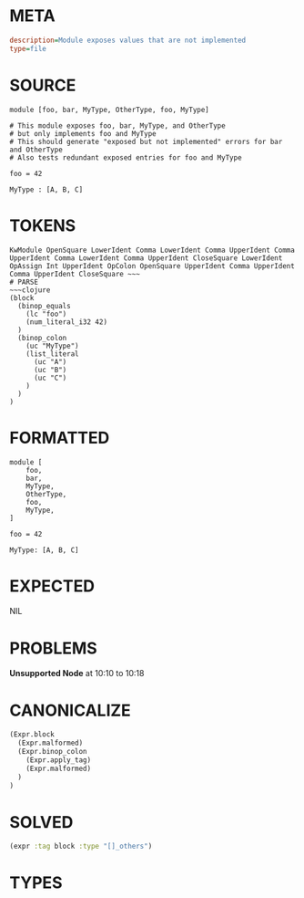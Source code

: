 # META
~~~ini
description=Module exposes values that are not implemented
type=file
~~~
# SOURCE
~~~roc
module [foo, bar, MyType, OtherType, foo, MyType]

# This module exposes foo, bar, MyType, and OtherType
# but only implements foo and MyType
# This should generate "exposed but not implemented" errors for bar and OtherType
# Also tests redundant exposed entries for foo and MyType

foo = 42

MyType : [A, B, C]
~~~
# TOKENS
~~~text
KwModule OpenSquare LowerIdent Comma LowerIdent Comma UpperIdent Comma UpperIdent Comma LowerIdent Comma UpperIdent CloseSquare LowerIdent OpAssign Int UpperIdent OpColon OpenSquare UpperIdent Comma UpperIdent Comma UpperIdent CloseSquare ~~~
# PARSE
~~~clojure
(block
  (binop_equals
    (lc "foo")
    (num_literal_i32 42)
  )
  (binop_colon
    (uc "MyType")
    (list_literal
      (uc "A")
      (uc "B")
      (uc "C")
    )
  )
)
~~~
# FORMATTED
~~~roc
module [
	foo,
	bar,
	MyType,
	OtherType,
	foo,
	MyType,
]

foo = 42

MyType: [A, B, C]
~~~
# EXPECTED
NIL
# PROBLEMS
**Unsupported Node**
at 10:10 to 10:18

# CANONICALIZE
~~~clojure
(Expr.block
  (Expr.malformed)
  (Expr.binop_colon
    (Expr.apply_tag)
    (Expr.malformed)
  )
)
~~~
# SOLVED
~~~clojure
(expr :tag block :type "[]_others")
~~~
# TYPES
~~~roc
~~~
